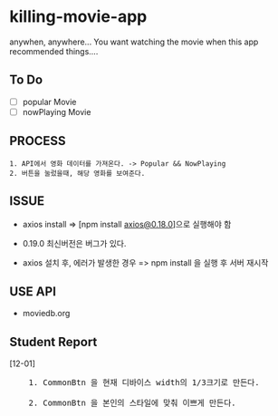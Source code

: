 # killing-movie-app

anywhen, anywhere... You want watching the movie when this app recommended things....

## To Do

- [ ] popular Movie
- [ ] nowPlaying Movie

## PROCESS

    1. API에서 영화 데이터를 가져온다. -> Popular && NowPlaying
    2. 버튼을 눌렀을때, 해당 영화를 보여준다.

## ISSUE

- axios install => [npm install axios@0.18.0]으로 실행해야 함
- 0.19.0 최신버전은 버그가 있다.

- axios 설치 후, 에러가 발생한 경우 => npm install 을 실행 후 서버 재시작

## USE API

- moviedb.org

## Student Report

[12-01]

<pre>
    1. CommonBtn 을 현재 디바이스 width의 1/3크기로 만든다.

    2. CommonBtn 을 본인의 스타일에 맞춰 이쁘게 만든다.
</pre>
